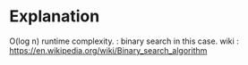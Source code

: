 # Explanation
O(log n) runtime complexity. : binary search in this case.
wiki : https://en.wikipedia.org/wiki/Binary_search_algorithm
